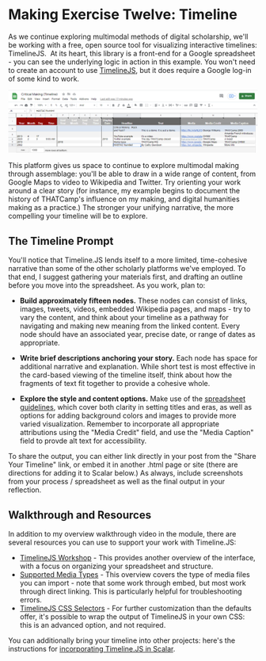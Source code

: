 # Making Exercise Twelve: Timeline

As we continue exploring multimodal methods of digital scholarship, we'll be working with a free, open source tool for visualizing interactive timelines: TimelineJS.  At its heart, this library is a front-end for a Google spreadsheet - you can see the underlying logic in action in this example. You won't need to create an account to use [TimelineJS](http://timeline.knightlab.com/), but it does require a Google log-in of some kind to work.

![Spreadsheet Example](../img/timeline.png)

This platform gives us space to continue to explore multimodal making through assemblage: you'll be able to draw in a wide range of content, from Google Maps to video to Wikipedia and Twitter. Try orienting your work around a clear story (for instance, my example begins to document the history of THATCamp's influence on my making, and digital humanities making as a practice.) The stronger your unifying narrative, the more compelling your timeline will be to explore.

## The Timeline Prompt

You'll notice that Timeline.JS lends itself to a more limited, time-cohesive narrative than some of the other scholarly platforms we've employed. To that end, I suggest gathering your materials first, and drafting an outline before you move into the spreadsheet. As you work, plan to:

- **Build approximately fifteen nodes.** These nodes can consist of links, images, tweets, videos, embedded Wikipedia pages, and maps - try to vary the content, and think about your timeline as a pathway for navigating and making new meaning from the linked content. Every node should have an associated year, precise date, or range of dates as appropriate.

- **Write brief descriptions anchoring your story.** Each node has space for additional narrative and explanation. While short test is most effective in the card-based viewing of the timeline itself, think about how the fragments of text fit together to provide a cohesive whole.

- **Explore the style and content options.** Make use of the [spreadsheet guidelines](http://timeline.knightlab.com/docs/using-spreadsheets.html), which cover both clarity in setting titles and eras, as well as options for adding background colors and images to provide more varied visualization. Remember to incorporate all appropriate attributions using the "Media Credit" field, and use the "Media Caption" field to provde alt text for accessibility.

To share the output, you can either link directly in your post from the "Share Your Timeline" link, or embed it in another .html page or site (there are directions for adding it to Scalar below.) As always, include screenshots from your process / spreadsheet as well as the final output in your reflection.

## Walkthrough and Resources

In addition to my overview walkthrough video in the module, there are several resources you can use to support your work with Timeline.JS:

- [TimelineJS Workshop](https://www.youtube.com/watch?v=lKMSR9IUTsA) - This provides another overview of the interface, with a focus on organizing your spreadsheet and structure.
- [Supported Media Types](http://timeline.knightlab.com/docs/media-types.html) - This overview covers the type of media files you can import - note that some work through embed, but most work through direct linking. This is particularly helpful for troubleshooting errors.
- [TimelineJS CSS Selectors](http://timeline.knightlab.com/docs/overriding-styles.html) - For further customization than the defaults offer, it's possible to wrap the output of TimelineJS in your own CSS: this is an advanced option, and not required.

You can additionally bring your timeline into other projects: here's the instructions for [incorporating Timeline.JS in Scalar](https://scalar.usc.edu/works/guide2/timeline-widget).
